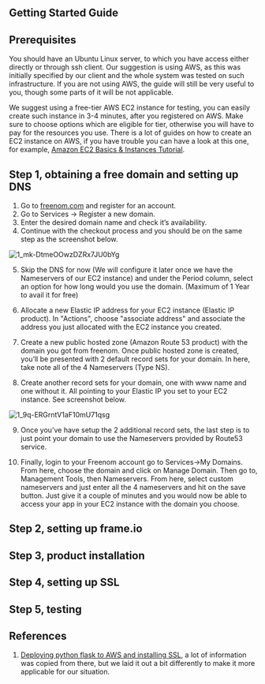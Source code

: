 ## Getting Started Guide

## Prerequisites

You should have an Ubuntu Linux server, to which you have access either directly or through ssh client. Our suggestion is using AWS, as this was initially specified by our client and the whole system was tested on such infrastructure. If you are not using AWS, the guide will still be very useful to you, though some parts of it will be not applicable. 

We suggest using a free-tier AWS EC2 instance for testing, you can easily create such instance in 3-4 minutes, after you registered on AWS. Make sure to choose options which are eligible for tier, otherwise you will have to pay for the resources you use. There is a lot of guides on how to create an EC2 instance on AWS, if you have trouble you can have a look at this one, for example, [Amazon EC2 Basics & Instances Tutorial](https://www.youtube.com/watch?v=iHX-jtKIVNA). 

## Step 1, obtaining a free domain and setting up DNS

1. Go to [freenom.com](https://www.freenom.com/ru/index.html?lang=ru) and register for an account.
2. Go to Services -> Register a new domain.
3. Enter the desired domain name and check it’s availability.
4. Continue with the checkout process and you should be on the same step as the screenshot below.

![1_mk-DtmeOOwzDZRx7JU0bYg](https://user-images.githubusercontent.com/24837651/115148719-c786d280-a058-11eb-914b-4fa3c3ce3274.png)

5. Skip the DNS for now (We will configure it later once we have the Nameservers of our EC2 instance) and under the Period column, select an option for how long would you use the domain. (Maximum of 1 Year to avail it for free)

6. Allocate a new Elastic IP address for your EC2 instance (Elastic IP product). In "Actions", choose "associate address" and associate the address you just allocated with the EC2 instance you created. 

7. Create a new public hosted zone (Amazon Route 53 product) with the domain you got from freenom. Once public hosted zone is created, you’ll be presented with 2 default record sets for your domain. In here, take note all of the 4 Nameservers (Type NS). 

8. Create another record sets for your domain, one with www name and one without it. All pointing to your Elastic IP you set to your EC2 instance. See screenshot below.

![1_9q-ERGrntV1aF10mU71qsg](https://user-images.githubusercontent.com/24837651/115149012-f6ea0f00-a059-11eb-89ba-150fac00e561.png)

9. Once you’ve have setup the 2 additional record sets, the last step is to just point your domain to use the Nameservers provided by Route53 service.

10. Finally, login to your Freenom account go to Services->My Domains. From here, choose the domain and click on Manage Domain. Then go to, Management Tools, then Nameservers. From here, select custom nameservers and just enter all the 4 nameservers and hit on the save button. Just give it a couple of minutes and you would now be able to access your app in your EC2 instance with the domain you choose.

## Step 2, setting up frame.io

## Step 3, product installation

## Step 4, setting up SSL

## Step 5, testing
  

## References

1. [Deploying python flask to AWS and installing SSL](https://medium.com/@samuel.ngigi/deploying-python-flask-to-aws-and-installing-ssl-1216b41f8511), a lot of information was copied from there, but we laid it out a bit differently to make it more applicable for our situation.


